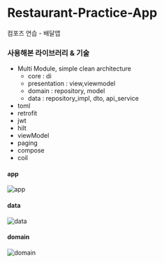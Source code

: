 # Restaurant-Practice-App
컴포즈 연습 - 배달앱

### 사용해본 라이브러리 & 기술
- Multi Module, simple clean architecture
  - core : di
  - presentation : view,viewmodel
  - domain : repository, model
  - data : repository_impl, dto, api_service
- toml
- retrofit
- jwt
- hilt
- viewModel
- paging
- compose
- coil

#### app
![app](https://github.com/bayy1216/Restaurant-Practice-App/assets/78216059/a250386a-2887-4d7f-9a3b-210422ead8cd)
#### data
![data](https://github.com/bayy1216/Restaurant-Practice-App/assets/78216059/bbdf3825-1bae-4d6d-ab6f-2c7acff6772d)
#### domain
![domain](https://github.com/bayy1216/Restaurant-Practice-App/assets/78216059/369200f2-e0af-43d6-8a91-44226772a116)

